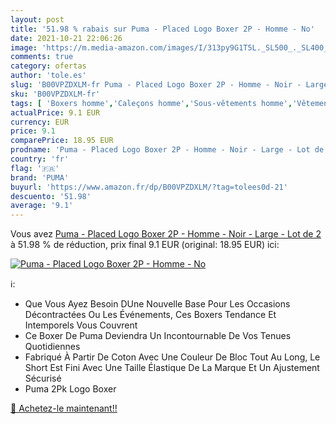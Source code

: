 ```yaml
---
layout: post
title: '51.98 % rabais sur Puma - Placed Logo Boxer 2P - Homme - No'
date: 2021-10-21 22:06:26
image: 'https://m.media-amazon.com/images/I/313py9G1T5L._SL500_._SL400_.jpg'
comments: true
category: ofertas
author: 'tole.es'
slug: 'B00VPZDXLM-fr Puma - Placed Logo Boxer 2P - Homme - Noir - Large - Lot de 2'
sku: 'B00VPZDXLM-fr'
tags: [ 'Boxers homme','Caleçons homme','Sous-vêtements homme','Vêtements','Vêtements homme','puma', ]
actualPrice: 9.1 EUR
currency: EUR
price: 9.1
comparePrice: 18.95 EUR
prodname: 'Puma - Placed Logo Boxer 2P - Homme - Noir - Large - Lot de 2'
country: 'fr'
flag: '🇫🇷'
brand: 'PUMA'
buyurl: 'https://www.amazon.fr/dp/B00VPZDXLM/?tag=tolees0d-21'
descuento: '51.98'
average: '9.1'
---
```


Vous avez [Puma - Placed Logo Boxer 2P - Homme - Noir - Large - Lot de 2](https://www.amazon.fr/dp/B00VPZDXLM/?tag=tolees0d-21)  à  51.98 % de réduction, prix final  9.1 EUR (original: 18.95 EUR) ici:

[![Puma - Placed Logo Boxer 2P - Homme - No](https://m.media-amazon.com/images/I/313py9G1T5L._SL500_._SL400_.jpg)](https://www.amazon.fr/dp/B00VPZDXLM/?tag=tolees0d-21)

ℹ️:

- Que Vous Ayez Besoin DUne Nouvelle Base Pour Les Occasions Décontractées Ou Les Événements, Ces Boxers Tendance Et Intemporels Vous Couvrent
- Ce Boxer De Puma Deviendra Un Incontournable De Vos Tenues Quotidiennes
- Fabriqué À Partir De Coton Avec Une Couleur De Bloc Tout Au Long, Le Short Est Fini Avec Une Taille Élastique De La Marque Et Un Ajustement Sécurisé
- Puma 2Pk Logo Boxer

[🛒 Achetez-le maintenant!!](https://www.amazon.fr/dp/B00VPZDXLM/?tag=tolees0d-21)
